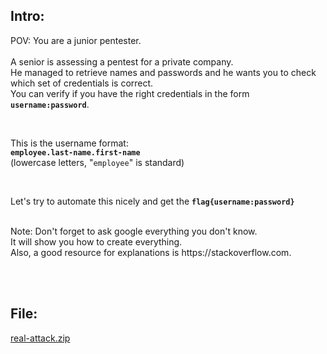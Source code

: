 ## Intro:

POV: You are a junior pentester. 
<br/><br/>
A senior is assessing a pentest for a private company. <br/>
He managed to retrieve names and passwords and he wants you to check which set of credentials is correct. <br/>
You can verify if you have the right credentials in the form **`username:password`**. <br/>

<br/>

This is the username format: <br/>
**`employee.last-name.first-name`** <br/>
(lowercase letters, "`employee`" is standard)

<br/>

Let's try to automate this nicely and get the **`flag{username:password}`**

<br/>
Note: Don't forget to ask google everything you don't know. <br/>
It will show you how to create everything. <br/>
Also, a good resource for explanations is https://stackoverflow.com. 

<br/><br/>

## File:
[real-attack.zip](https://github.com/ChronosPK/Sibiu_Academic_CTF/files/10273245/real-attack.zip)
